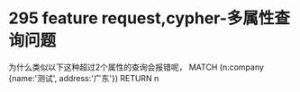 # 295 feature request,cypher-多属性查询问题
为什么类似以下这种超过2个属性的查询会报错呢，
MATCH (n:company {name:'测试', address:'广东'})
RETURN n
